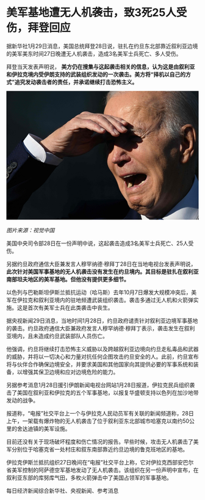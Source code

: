# 美军基地遭无人机袭击，致3死25人受伤，拜登回应

据新华社1月29日消息，美国总统拜登28日说，驻扎在约旦东北部靠近叙利亚边境的美军美东时间27日晚遭无人机袭击，造成3名美军士兵死亡、多人受伤。

拜登当天发表声明说，
**美方仍在搜集与这起袭击相关的信息，认为这是由叙利亚和伊拉克境内受伊朗支持的武装组织发动的一次袭击。美方将“择机以自己的方式”追究发动袭击者的责任，并承诺继续打击恐怖主义。**

![026bc7f2f921ef52f2b706523635de40.jpg](https://raw.githubusercontent.com/qqhsx/qqnews_image/main/2024/01/29/美军基地遭无人机袭击，致3死25人受伤，拜登回应/026bc7f2f921ef52f2b706523635de40.jpg)

 _图片来源：视觉中国_

美国中央司令部28日在一份声明中说，这起袭击造成3名美军士兵死亡、25人受伤。

另据约旦政府通信大臣兼发言人穆罕纳德·穆拜丁28日在当地电视台发表声明说，
**此次针对美国军事基地的无人机袭击没有发生在约旦境内。其目标是驻扎在叙利亚南部坦夫地区的美军基地。但他没有提供更多细节。**

以色列与巴勒斯坦伊斯兰抵抗运动（哈马斯）去年10月7日爆发大规模冲突后，美军在伊拉克和叙利亚境内的驻地频遭武装组织袭击。袭击多通过无人机和火箭弹实施。这是首次有美军士兵在此类袭击中丧生。

据央视新闻29日消息，当地时间1月28日，约旦政府谴责针对叙利亚边境军事基地的袭击。约旦政府通信大臣兼政府发言人穆罕纳德·穆拜丁表示，袭击发生在叙利亚境内，且未造成约旦武装部队人员伤亡。

他强调，约旦将继续打击恐怖主义威胁以及跨越叙利亚边境向约旦走私毒品和武器的威胁，并将以一切决心和力量对抗任何企图攻击约旦安全的人。此前，约旦宣布将与伙伴合作确保边境安全，并要求美国和其他国家向其提供必要的军事系统和装备，以增强其保卫边境和应对边境危险的能力。

另据参考消息1月28日援引伊朗新闻电视台网站1月28日报道，伊拉克民兵组织袭击了美国在叙利亚和伊拉克的五个军事基地，以报复华盛顿支持以色列在加沙地带发动的战争。

报道称，“电报”社交平台上一个与伊拉克人民动员军有关联的新闻频道称，28日上午，一架载有爆炸物的无人机袭击了位于叙利亚东北部城市哈塞克以南约50公里的舍达迪镇的美军设施。

目前还没有关于现场破坏程度和伤亡情况的报告。早些时候，攻击无人机袭击了美军分别位于哈塞克省一处村庄和叙东南部靠近约旦边境的鲁克班地区的基地。

伊拉克伊斯兰抵抗组织27日晚间在“电报”社交平台上称，它对伊拉克西部安巴尔省美军控制的阿萨德空军基地发动了无人机袭击。该组织在另一份声明中宣布，在叙利亚东部的库努库气田，多枚火箭弹击中了美国占领军的军事基地。

每日经济新闻综合新华社、央视新闻、参考消息

